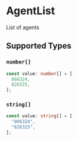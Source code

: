 # AgentList

List of agents


## Supported Types

### `number[]`

```typescript
const value: number[] = [
  866324,
  826325,
];
```

### `string[]`

```typescript
const value: string[] = [
  "866324",
  "826325",
];
```

